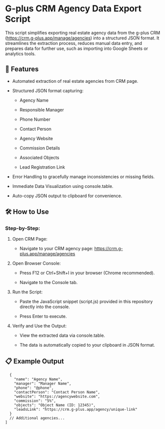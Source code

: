# G-plus CRM Agency Data Export Script
This script simplifies exporting real estate agency data from the g-plus CRM (https://crm.g-plus.app/manage/agencies) into a structured JSON format. It streamlines the extraction process, reduces manual data entry, and prepares data for further use, such as importing into Google Sheets or analytics tools.
## 🚀 Features

* Automated extraction of real estate agencies from CRM page.

* Structured JSON format capturing:

  * Agency Name

  * Responsible Manager

  * Phone Number

  * Contact Person

  * Agency Website

  * Commission Details

  * Associated Objects

  * Lead Registration Link

* Error Handling to gracefully manage inconsistencies or missing fields.

* Immediate Data Visualization using console.table.

* Auto-copy JSON output to clipboard for convenience.

## 🛠️ How to Use

### Step-by-Step:

1. Open CRM Page:

    * Navigate to your CRM agency page: https://crm.g-plus.app/manage/agencies

2. Open Browser Console:

    * Press F12 or Ctrl+Shift+I in your browser (Chrome recommended).

    * Navigate to the Console tab.

3. Run the Script:

    * Paste the JavaScript snippet (script.js) provided in this repository directly into the console.

    * Press Enter to execute.

4. Verify and Use the Output:

    * View the extracted data via console.table.

    * The data is automatically copied to your clipboard in JSON format.
## 📋 Example Output
```[
  {
    "name": "Agency Name",
    "manager": "Manager Name",
    "phone": "@phone",
    "contactPerson": "Contact Person Name",
    "website": "https://agencywebsite.com",
    "commission": "5%",
    "objects": "Object Name (ID: 12345)",
    "leadsLink": "https://crm.g-plus.app/agency/unique-link"
  }
  // Additional agencies...
]
